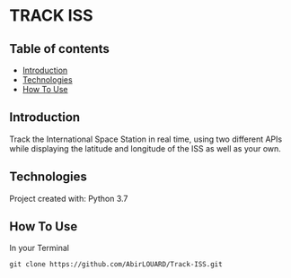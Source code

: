 # TRACK ISS


## Table of contents

* [Introduction](#introduction)
* [Technologies](#technologies)
* [How To Use](#how-to-use)

## Introduction

Track the International Space Station in real time, using two different APIs 
while displaying the latitude and longitude of the ISS as well as your own.


## Technologies

Project created with:
Python 3.7

## How To Use

In your Terminal

```
git clone https://github.com/AbirLOUARD/Track-ISS.git
```

